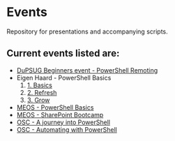 # Events
Repository for presentations and accompanying scripts.

## Current events listed are:

* [DuPSUG Beginners event - PowerShell Remoting](http://dupsug.com/2016/02/29/dupsug-event-powershell-for-beginners/)
* Eigen Haard - PowerShell Basics
  1. [1. Basics](https://github.com/powershellpr0mpt/Events/tree/master/Eigenhaard/PowerShell%20Beginners/1%20-%20Basics)
  2. [2. Refresh](https://github.com/powershellpr0mpt/Events/tree/master/Eigenhaard/PowerShell%20Beginners/2%20-%20Refresh)
  3. [3. Grow](https://github.com/powershellpr0mpt/Events/tree/master/Eigenhaard/PowerShell%20Beginners/3%20-%20Grow)
* [MEOS - PowerShell Basics](https://github.com/powershellpr0mpt/Events/tree/master/MEOS/PowerShell%20Beginners)
* [MEOS - SharePoint Bootcamp](https://github.com/powershellpr0mpt/Events/tree/master/MEOS/SharePoint%20Bootcamp)
* [OSC - A journey into PowerShell](https://github.com/powershellpr0mpt/Events/tree/master/OSC/A%20journey%20into%20PowerShell)
* [OSC - Automating with PowerShell](https://github.com/powershellpr0mpt/Events/tree/master/OSC/Automating%20with%20PowerShell)
